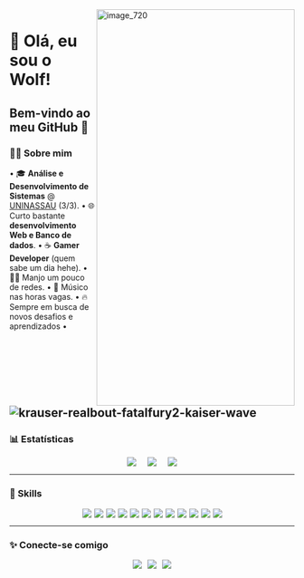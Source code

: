 <img width="350" height="700" alt="image_720" src="https://github.com/user-attachments/assets/82e02206-45d8-489c-b129-4d272fe2a4d7" align="right" />

# 🐺 Olá, eu sou o Wolf! 

Bem-vindo ao meu GitHub 🚀 
---

### 👨‍💻 Sobre mim  
• 🎓 **Análise e Desenvolvimento de Sistemas** @ [UNINASSAU](https://www.uninassau.edu.br/) (3/3).
• 🌐 Curto bastante **desenvolvimento Web e Banco de dados**.
• ☕ **Gamer Developer** (quem sabe um dia hehe). 
• 👨‍💻 Manjo um pouco de redes. 
• 🎸 Músico nas horas vagas.
• 🔥 Sempre em busca de novos desafios e aprendizados • 

![krauser-realbout-fatalfury2-kaiser-wave](https://github.com/user-attachments/assets/069812df-a7e4-4ccd-b2fa-c30b10721289)
---

### 📊 Estatísticas  

<div align="center" style="display: flex; justify-content: center; gap: 20px;">
  <img src="https://github-readme-stats.vercel.app/api?username=SeuUsuario&show_icons=true&theme=vision-friendly-dark&title_color=FFD700&icon_color=FFD700&text_color=FFFFFF&bg_color=000000" />
  <img src="https://github-readme-stats.vercel.app/api/top-langs/?username=SeuUsuario&layout=compact&title_color=FFD700&text_color=FFFFFF&bg_color=000000" />
  <img src="https://streak-stats.demolab.com?user=SeuUsuario&theme=vision-friendly-dark&date_format=j%20M%5B%20Y%5D&background=000000&ring=FFD700&fire=FFD700&currStreakLabel=FFD700" />
</div>


---

### 🚀 Skills  

<div align="center" style="display: flex; flex-wrap: wrap; justify-content: center; gap: 5px;">
  <img src="https://img.shields.io/badge/JavaScript-000000?style=for-the-badge&logo=javascript&logoColor=FFD700" />
  <img src="https://img.shields.io/badge/CSS3-000000?style=for-the-badge&logo=css3&logoColor=FFD700" />
  <img src="https://img.shields.io/badge/HTML5-000000?style=for-the-badge&logo=html5&logoColor=FFD700" />
  <img src="https://img.shields.io/badge/React-000000?style=for-the-badge&logo=react&logoColor=FFD700" />
  <img src="https://img.shields.io/badge/Delphi-000000?style=for-the-badge&logo=delphi&logoColor=FFD700" />
  <img src="https://img.shields.io/badge/MySQL-000000?style=for-the-badge&logo=mysql&logoColor=FFD700" />
  <img src="https://img.shields.io/badge/PostgreSQL-000000?style=for-the-badge&logo=postgresql&logoColor=FFD700" />
  <img src="https://img.shields.io/badge/Firebird-000000?style=for-the-badge&logo=firebird&logoColor=FFD700" />
  <img src="https://img.shields.io/badge/IBExpert-000000?style=for-the-badge&logoColor=FFD700" />
  <img src="https://img.shields.io/badge/Git-000000?style=for-the-badge&logo=git&logoColor=FFD700" />
  <img src="https://img.shields.io/badge/GitHub-000000?style=for-the-badge&logo=github&logoColor=FFD700" />
  <img src="https://img.shields.io/badge/Flutter-000000?style=for-the-badge&logo=flutter&logoColor=FFD700" />
</div>

---

### ✨ Conecte-se comigo  

<div align="center" style="display: flex; justify-content: center; gap: 10px;">
  <a href="https://linkedin.com/in/seuusuario">
    <img src="https://img.shields.io/badge/LinkedIn-000000?style=for-the-badge&logo=linkedin&logoColor=FFD700" />
  </a>
  <a href="https://jeffersondev.netlify.app">
    <img src="https://img.shields.io/badge/Portfólio-000000?style=for-the-badge&logo=firefox&logoColor=FFD700" />
  </a>
  <a href="mailto:seuemail@gmail.com">
    <img src="https://img.shields.io/badge/Email-000000?style=for-the-badge&logo=gmail&logoColor=FFD700" />
  </a>
</div>
